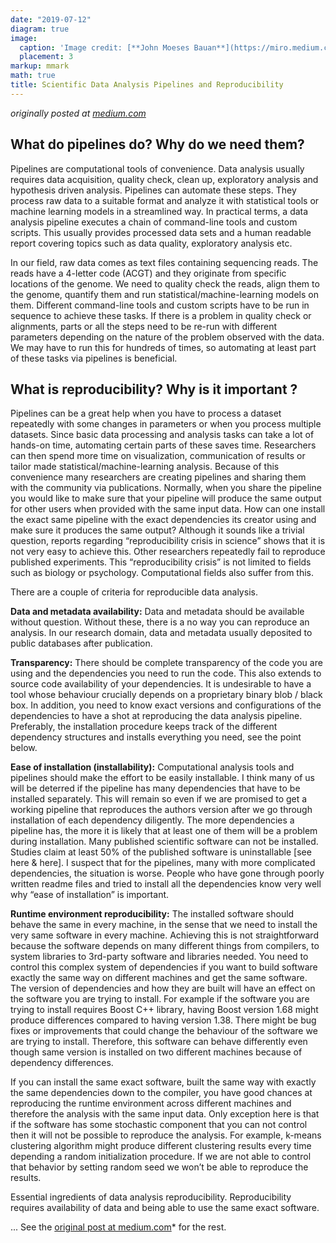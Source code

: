 ```yaml
---
date: "2019-07-12"
diagram: true
image:
  caption: 'Image credit: [**John Moeses Bauan**](https://miro.medium.com/max/3500/0*JM8DmN3dQTHvVJzg.png)'
  placement: 3
markup: mmark
math: true
title: Scientific Data Analysis Pipelines and Reproducibility
---
```


*originally posted at [medium.com](https://towardsdatascience.com/scientific-data-analysis-pipelines-and-reproducibility-75ff9df5b4c5)*

## What do pipelines do? Why do we need them?
Pipelines are computational tools of convenience. Data analysis usually requires data acquisition, quality check, clean up, exploratory analysis and hypothesis driven analysis. Pipelines can automate these steps. They process raw data to a suitable format and analyze it with statistical tools or machine learning models in a streamlined way. In practical terms, a data analysis pipeline executes a chain of command-line tools and custom scripts. This usually provides processed data sets and a human readable report covering topics such as data quality, exploratory analysis etc.

In our field, raw data comes as text files containing sequencing reads. The reads have a 4-letter code (ACGT) and they originate from specific locations of the genome. We need to quality check the reads, align them to the genome, quantify them and run statistical/machine-learning models on them. Different command-line tools and custom scripts have to be run in sequence to achieve these tasks. If there is a problem in quality check or alignments, parts or all the steps need to be re-run with different parameters depending on the nature of the problem observed with the data. We may have to run this for hundreds of times, so automating at least part of these tasks via pipelines is beneficial.

## What is reproducibility? Why is it important ?
Pipelines can be a great help when you have to process a dataset repeatedly with some changes in parameters or when you process multiple datasets. Since basic data processing and analysis tasks can take a lot of hands-on time, automating certain parts of these saves time. Researchers can then spend more time on visualization, communication of results or tailor made statistical/machine-learning analysis. Because of this convenience many researchers are creating pipelines and sharing them with the community via publications. Normally, when you share the pipeline you would like to make sure that your pipeline will produce the same output for other users when provided with the same input data. How can one install the exact same pipeline with the exact dependencies its creator using and make sure it produces the same output? Although it sounds like a trivial question, reports regarding “reproducibility crisis in science” shows that it is not very easy to achieve this. Other researchers repeatedly fail to reproduce published experiments. This “reproducibility crisis” is not limited to fields such as biology or psychology. Computational fields also suffer from this.

There are a couple of criteria for reproducible data analysis.

**Data and metadata availability:** Data and metadata should be available without question. Without these, there is a no way you can reproduce an analysis. In our research domain, data and metadata usually deposited to public databases after publication.

**Transparency:** There should be complete transparency of the code you are using and the dependencies you need to run the code. This also extends to source code availability of your dependencies. It is undesirable to have a tool whose behaviour crucially depends on a proprietary binary blob / black box. In addition, you need to know exact versions and configurations of the dependencies to have a shot at reproducing the data analysis pipeline. Preferably, the installation procedure keeps track of the different dependency structures and installs everything you need, see the point below.

**Ease of installation (installability):** Computational analysis tools and pipelines should make the effort to be easily installable. I think many of us will be deterred if the pipeline has many dependencies that have to be installed separately. This will remain so even if we are promised to get a working pipeline that reproduces the authors version after we go through installation of each dependency diligently. The more dependencies a pipeline has, the more it is likely that at least one of them will be a problem during installation. Many published scientific software can not be installed. Studies claim at least 50% of the published software is uninstallable [see here & here]. I suspect that for the pipelines, many with more complicated dependencies, the situation is worse. People who have gone through poorly written readme files and tried to install all the dependencies know very well why “ease of installation” is important.

**Runtime environment reproducibility:** The installed software should behave the same in every machine, in the sense that we need to install the very same software in every machine. Achieving this is not straightforward because the software depends on many different things from compilers, to system libraries to 3rd-party software and libraries needed. You need to control this complex system of dependencies if you want to build software exactly the same way on different machines and get the same software. The version of dependencies and how they are built will have an effect on the software you are trying to install. For example if the software you are trying to install requires Boost C++ library, having Boost version 1.68 might produce differences compared to having version 1.38. There might be bug fixes or improvements that could change the behaviour of the software we are trying to install. Therefore, this software can behave differently even though same version is installed on two different machines because of dependency differences.

If you can install the same exact software, built the same way with exactly the same dependencies down to the compiler, you have good chances at reproducing the runtime environment across different machines and therefore the analysis with the same input data. Only exception here is that if the software has some stochastic component that you can not control then it will not be possible to reproduce the analysis. For example, k-means clustering algorithm might produce different clustering results every time depending a random initialization procedure. If we are not able to control that behavior by setting random seed we won’t be able to reproduce the results.

Essential ingredients of data analysis reproducibility. Reproducibility requires availability of data and being able to use the same exact software.

...
See the [original post at medium.com](https://towardsdatascience.com/scientific-data-analysis-pipelines-and-reproducibility-75ff9df5b4c5)* for the rest. 


